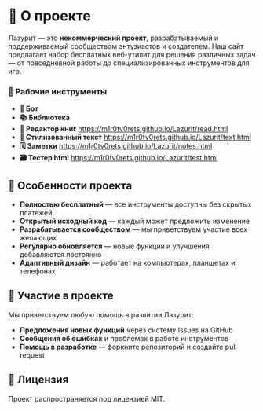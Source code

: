 # 📝 О проекте

Лазурит — это **некоммерческий проект**, разрабатываемый и поддерживаемый сообществом энтузиастов и создателем. Наш сайт предлагает набор бесплатных веб-утилит для решения различных задач — от повседневной работы до специализированных инструментов для игр.

### 🔧 Рабочие инструменты

- **🤖 Бот**
- **📚 Библиотека**
- **📝 Редактор книг** https://m1r0tv0rets.github.io/Lazurit/read.html
- **📃 Стилизованный текст** https://m1r0tv0rets.github.io/Lazurit/text.html
- **🗓 Заметки** https://m1r0tv0rets.github.io/Lazurit/notes.html
- **🗃 Тестер html**
https://m1r0tv0rets.github.io/Lazurit/test.html

## 🌟 Особенности проекта

- **Полностью бесплатный** — все инструменты доступны без скрытых платежей
- **Открытый исходный код** — каждый может предложить изменение
- **Разрабатывается сообществом** — мы приветствуем участие всех желающих
- **Регулярно обновляется** — новые функции и улучшения добавляются постоянно
- **Адаптивный дизайн** — работает на компьютерах, планшетах и телефонах

## 🤝 Участие в проекте

Мы приветствуем любую помощь в развитии Лазурит:

- **Предложения новых функций** через систему Issues на GitHub
- **Сообщения об ошибках** и проблемах в работе инструментов
- **Помощь в разработке** — форкните репозиторий и создайте pull request

## 📜 Лицензия

Проект распространяется под лицензией MIT.
